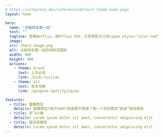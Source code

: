 ```yaml
---
# https://vitepress.dev/reference/default-theme-home-page
layout: home

hero:
  name: "合租拼车第一站"
  text: ""
  tagline: 想看Netflix、用Office 365，又觉得官方订阅<span style="color:red">太贵</span>？<br>想找人“拼车”，又怕上当<span style="color:red">“翻车”</span>？<br>别担心，你来对地方了！<br>建这个站就是为了帮你把水搅浑的合租平台看个清楚。<br>所有推荐都基于我的<span style="color:red">真实</span>使用体验。<br>帮你找到<span style="color:red">最靠谱</span>的“车”，安安心心出发！
  image:
  src: /hero-image.png
  alt: 合租拼车第一站的领航员图标
  width: 400
  height: 400
  actions:
    - theme: brand
      text: 上车必读
      link: /bidu-tuijian
    - theme: alt
      text: 发车攻略
      link: /gongnue-Spotifyjiqiao

features:
  - title: 蜜糖商店
    details: 蜜糖商店(METSHOP)到底靠不靠谱？我一个月的真实“卧底”体验报告
  - title: 奈飞小铺
    details: Lorem ipsum dolor sit amet, consectetur adipiscing elit
  - title: 银河录像局
    details: Lorem ipsum dolor sit amet, consectetur adipiscing elit
---
```


